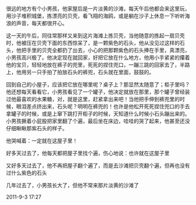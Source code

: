
很远的地方有个小男孩，他家屋后是一片淡黄的沙滩，每天午后他都会来这里玩，用沙子堆积城堡，拣漂亮的贝壳，看飞翔的海鸥，或是躺在沙子上休息一下听听海浪的声音，每天都很开心。

这一天的午后，同往常那样又来到这片海滩上拣贝壳，当他随意的拣起一扇贝壳时，他被压在贝壳下面的东西惊呆了，是一颗紫色的石头，他从没见过这样的石头，他把手里的贝壳全都扔了出去，小心的把那颗紫色的石头捧在手里，真漂亮，小男孩高兴极了。他决定现在就回家，好把它放在什么地方，他用小手紧紧的攥着他的宝贝，轻轻地放在裤子的兜里，死死的捏住兜口，一蹦三跳的回家去了，半路上，他用另一只手拍了拍放石头的裤兜，石头就在里面，鼓鼓的。

回到自己的小屋子，应该把它放在哪里呢？桌子上？那显然太随意了；柜子里吗？他还想每天看看它，小男孩看见了一个罐子，他决定就放在那里，那个罐子曾经装过他最喜欢的水果糖，对，就是这里，赶紧拿出来吧！当他把手伸到裤兜里的时候，眼泪差点挤出来，石头呢？明明在裤兜的！也许是他松开死死捏住兜口的手去拿罐子的时候，或是上窜下跳打开柜子的时候，天知道什么时候小石头蹦出来的。小男孩撅着小屁股把家里翻了个遍，最后坐在床边，哇哇的哭了起来，他甚至还没仔细瞅瞅那紫石头的样子。

他哭喊着：一定就在这屋子里！

好多天过去了，他每天都把屋子里找个遍，伤心地说：也许就在这屋子里

又好多天过去了，他不再把屋子翻个遍了，而是去沙滩把贝壳翻个遍，但再也没有过什么紫色的石头

几年过去了，小男孩长大了，但他不常来那片淡黄的沙滩了

2011-9-3 17:27

